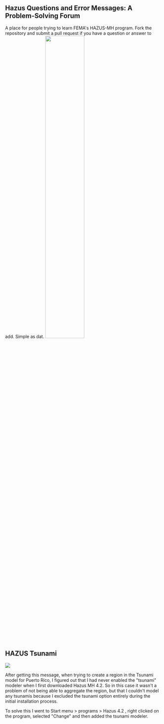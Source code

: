 ## Hazus Questions and Error Messages: A Problem-Solving Forum     
A place for people trying to learn FEMA's HAZUS-MH program. Fork the repository and submit a pull request if you have a question or answer to add. Simple as dat.
<img src="https://drive.google.com/uc?export=view&id=1qRz4ZuR_3h4upaNWByW2fnBNLLv15GOY" height="50%" width="">     

HAZUS Tsunami
---
<img src="https://drive.google.com/uc?export=view&id=1hsN_W2--RS2fuQWuV2Ll1AjtF5XPly_5">

After getting this message, when trying to create a region in the Tsunami model for Puerto Rico, I figured out that I had never enabled the "tsunami" modeler when I first downloaded Hazus MH 4.2. So in this case it wasn't a problem of not being able to aggregate the region, but that I couldn't model any tsunamis because I excluded the tsunami option entirely during the initial installation process. 

To solve this I went to Start menu > programs > Hazus 4.2 , right clicked on the program, selected "Change" and then added the tsunami modeler.

